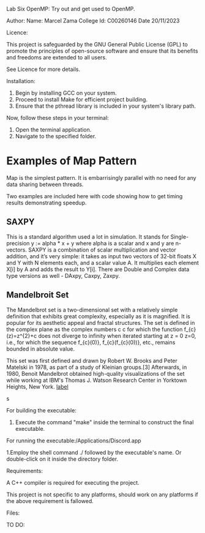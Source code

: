 Lab Six OpenMP:
Try out and get used to OpenMP.

Author:
Name: Marcel Zama
College Id: C00260146
Date 20/11/2023

Licence:

This project is safeguarded by the GNU General Public License (GPL) to promote the principles of open-source software and ensure that its benefits and freedoms are extended to all users.

See Licence for more details.

Installation:

1. Begin by installing GCC on your system.
2. Proceed to install Make for efficient project building.
3. Ensure that the pthread library is included in your system's library path.

Now, follow these steps in your terminal:

1. Open the terminal application.
2. Navigate to the specified folder.

# Examples of Map Pattern

Map is the simplest pattern.  It is embarrisingly parallel with no need for any data sharing between threads.

Two examples are included here with code showing how to get timing results demonstrating speedup.

## SAXPY

This is a standard algorithm used a lot in simulation.
It  stands for Single-precision y := alpha * x + y where alpha is a scalar and x and y are n-vectors. SAXPY is a combination of scalar multiplication and vector addition, and it’s very simple: it takes as input two vectors of 32-bit floats X and Y with N elements each, and a scalar value A. It multiplies each element X[i] by A and adds the result to Y[i]. There are Double and Complex data type versions as well - DAxpy, Caxpy, Zaxpy.

## Mandelbroit Set

The Mandelbrot set is a two-dimensional set with a relatively simple definition that exhibits great complexity, especially as it is magnified. It is popular for its aesthetic appeal and fractal structures. The set is defined in the complex plane as the complex numbers c c for which the function  f_{c}(z)=z^{2}+c  does not diverge to infinity when iterated starting at z = 0 z=0, i.e., for which the sequence f_{c}(0)}, f_{c}(f_{c}(0))}, etc., remains bounded in absolute value.

This set was first defined and drawn by Robert W. Brooks and Peter Matelski in 1978, as part of a study of Kleinian groups.[3] Afterwards, in 1980, Benoit Mandelbrot obtained high-quality visualizations of the set while working at IBM's Thomas J. Watson Research Center in Yorktown Heights, New York. [label](https://en.wikipedia.org/wiki/Mandelbrot_set)

s

For building the executable:

1. Execute the command "make" inside the terminal to construct the final executable.

For running the executable:/Applications/Discord.app

1.Employ the shell command ./ followed by the executable's name. Or double-click on it inside the directory folder.

Requirements:

A C++ compiler is required for executing the project.

This project is not specific to any platforms, should work on any platforms if the above requirement is fallowed.

Files:


TO DO:




